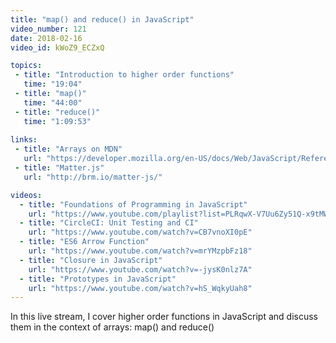 ```yaml
---
title: "map() and reduce() in JavaScript"
video_number: 121
date: 2018-02-16
video_id: kWoZ9_ECZxQ

topics:
 - title: "Introduction to higher order functions"
   time: "19:04"
 - title: "map()"
   time: "44:00"
 - title: "reduce()"
   time: "1:09:53"
   
links:
 - title: "Arrays on MDN"
   url: "https://developer.mozilla.org/en-US/docs/Web/JavaScript/Reference/Global_Objects/Array"
 - title: "Matter.js"
   url: "http://brm.io/matter-js/"

videos:
  - title: "Foundations of Programming in JavaScript"
    url: "https://www.youtube.com/playlist?list=PLRqwX-V7Uu6Zy51Q-x9tMWIv9cueOFTFA"
  - title: "CircleCI: Unit Testing and CI"
    url: "https://www.youtube.com/watch?v=CB7vnoXI0pE"
  - title: "ES6 Arrow Function"
    url: "https://www.youtube.com/watch?v=mrYMzpbFz18"
  - title: "Closure in JavaScript"
    url: "https://www.youtube.com/watch?v=-jysK0nlz7A"
  - title: "Prototypes in JavaScript"
    url: "https://www.youtube.com/watch?v=hS_WqkyUah8"
---
```


In this live stream, I cover higher order functions in JavaScript and discuss them in the context of arrays: map() and reduce()

